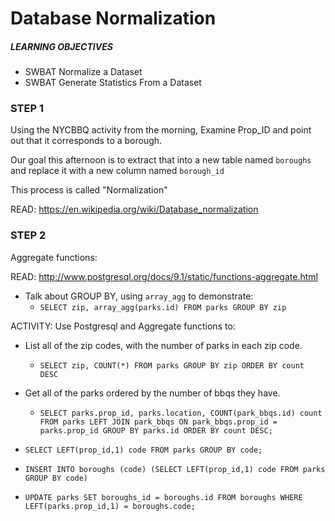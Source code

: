 # Database Normalization

##### LEARNING OBJECTIVES
- SWBAT Normalize a Dataset
- SWBAT Generate Statistics From a Dataset

### STEP 1

Using the NYCBBQ activity from the morning,  Examine Prop_ID and point out
that it corresponds to a borough.

Our goal this afternoon is to extract that into a new table named `boroughs` and replace it with a new column named `borough_id`

This process is called "Normalization"

READ: https://en.wikipedia.org/wiki/Database_normalization

### STEP 2
Aggregate functions:

READ: http://www.postgresql.org/docs/9.1/static/functions-aggregate.html

- Talk about GROUP BY, using `array_agg` to demonstrate:
  - `SELECT zip, array_agg(parks.id) FROM parks GROUP BY zip`

ACTIVITY:
Use Postgresql and Aggregate functions to:
- List all of the zip codes, with the number of parks in each zip code.
  - `SELECT zip, COUNT(*) FROM parks GROUP BY zip ORDER BY count DESC`
- Get all of the parks ordered by the number of bbqs they have.
  - `SELECT parks.prop_id, parks.location, COUNT(park_bbqs.id) count FROM parks LEFT JOIN park_bbqs ON park_bbqs.prop_id = parks.prop_id GROUP BY parks.id ORDER BY count DESC;`

- `SELECT LEFT(prop_id,1) code FROM parks GROUP BY code;`
- `INSERT INTO boroughs (code) (SELECT LEFT(prop_id,1) code FROM parks GROUP BY code)`
- `UPDATE parks SET boroughs_id = boroughs.id FROM boroughs WHERE LEFT(parks.prop_id,1) = boroughs.code;`
